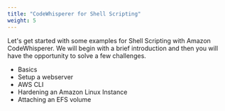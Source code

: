 ```yaml
---
title: "CodeWhisperer for Shell Scripting"
weight: 5
---
```


Let's get started with some examples for Shell Scripting with Amazon CodeWhisperer. We will begin with a brief introduction and then you will have the opportunity to solve a few challenges. 

- Basics
- Setup a webserver
- AWS CLI
- Hardening an Amazon Linux Instance
- Attaching an EFS volume